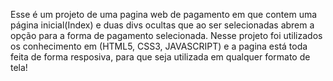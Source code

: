 Esse é um projeto de uma pagina web de pagamento em que contem uma página inicial(Index) e duas divs ocultas que ao ser selecionadas abrem a opção para a forma de pagamento selecionada.
Nesse projeto foi utilizados os conhecimento em (HTML5, CSS3, JAVASCRIPT) e a pagina está toda feita de forma resposiva, para que seja utilizada em qualquer formato de tela!
